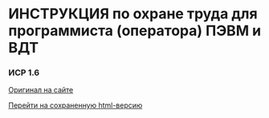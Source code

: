 # ИНСТРУКЦИЯ по охране труда для программиста (оператора) ПЭВМ и ВДТ
### ИСР 1.6

[Оригинал на сайте](http://login.consultant.ru/link/?req=doc&base=PAP&n=37352&dst=100010%2C-1&date=18.02.2022)

[Перейти на сохраненную html-версию](https://danshedrin.github.io/practic/InstructionArchived.htm)
